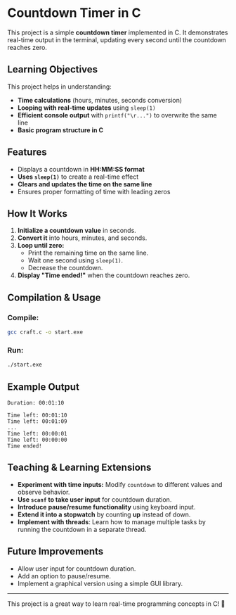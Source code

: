 # Countdown Timer in C

This project is a simple **countdown timer** implemented in C. It demonstrates real-time output in the terminal, updating every second until the countdown reaches zero.

## Learning Objectives
This project helps in understanding:
- **Time calculations** (hours, minutes, seconds conversion)
- **Looping with real-time updates** using `sleep(1)`
- **Efficient console output** with `printf("\r...")` to overwrite the same line
- **Basic program structure in C**

## Features
- Displays a countdown in **HH:MM:SS format**
- **Uses `sleep(1)`** to create a real-time effect
- **Clears and updates the time on the same line**
- Ensures proper formatting of time with leading zeros

## How It Works
1. **Initialize a countdown value** in seconds.
2. **Convert it** into hours, minutes, and seconds.
3. **Loop until zero:**
   - Print the remaining time on the same line.
   - Wait one second using `sleep(1)`.
   - Decrease the countdown.
4. **Display "Time ended!"** when the countdown reaches zero.

## Compilation & Usage
### Compile:
```bash
gcc craft.c -o start.exe
```

### Run:
```bash
./start.exe
```

## Example Output
```
Duration: 00:01:10

Time left: 00:01:10 
Time left: 00:01:09 
...
Time left: 00:00:01 
Time left: 00:00:00 
Time ended!
```

## Teaching & Learning Extensions
- **Experiment with time inputs:** Modify `countdown` to different values and observe behavior.
- **Use `scanf` to take user input** for countdown duration.
- **Introduce pause/resume functionality** using keyboard input.
- **Extend it into a stopwatch** by counting **up** instead of down.
- **Implement with threads**: Learn how to manage multiple tasks by running the countdown in a separate thread.

## Future Improvements
- Allow user input for countdown duration.
- Add an option to pause/resume.
- Implement a graphical version using a simple GUI library.

---
This project is a great way to learn real-time programming concepts in C! 🚀

